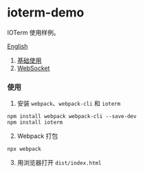 # ioterm-demo
IOTerm 使用样例。

[English](./README-EN.md)

1. [基础使用](./simple)
2. [WebSocket](./websocket)

### 使用
1. 安装 `webpack`、`webpack-cli` 和 `ioterm`
```
npm install webpack webpack-cli --save-dev
npm install ioterm
```

2. Webpack 打包
```
npx webpack
```

3. 用浏览器打开 `dist/index.html`
